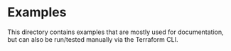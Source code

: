 # Examples

This directory contains examples that are mostly used for documentation, but can also be run/tested manually via the Terraform CLI.

